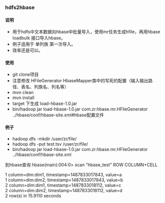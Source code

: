 ### hdfs2hbase
#### 说明
* 用于hdfs中文本数据向hbase中批量导入，使用mr任务生成hfile，再用hbase loadbulk 接口导入hbase。
* 例子适用于 单列族 第一次导入。
* 效率还是可以。

#### 使用
* git clone项目
* 注意修改 HFileGenerator HbaseMapper类中的写死的配置（输入输出路径、表名、列族名、列名等）
* mvn clean
* mvn install
* target 下生成 load-hbase-1.0.jar
* bin/hadoop jar load-hbase-1.0.jar com.zr.hbase.mr.HFileGenerator ../hbase/conf/hbase-site.xml#hbase配置文件

#### 例子
* hadoop dfs -mkdir /user/zr/file/
* hadoop dfs -put test.tsv /user/zr/file/
* bin/hadoop jar load-hbase-1.0.jar com.zr.hbase.mr.HFileGenerator ../hbase/conf/hbase-site.xml

到hbase查询
hbase(main):004:0> scan "hbase_test"
ROW                                      COLUMN+CELL                                                                                                          


 1                                       column=dim:dim1, timestamp=1487833017843, value=a                                                                    
 1                                       column=dim:dim2, timestamp=1487833017843, value=b                                                                    
 2                                       column=dim:dim1, timestamp=1487833018112, value=c                                                                    
 2                                       column=dim:dim2, timestamp=1487833018112, value=d                                                                    
2 row(s) in 15.9110 seconds
